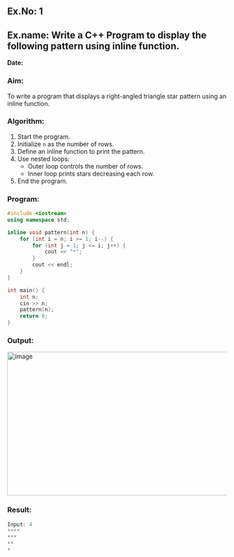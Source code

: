 ## Ex.No: 1  
## Ex.name: Write a C++ Program to display the following pattern using inline function.  

**Date:**  

### Aim:  
To write a program that displays a right-angled triangle star pattern using an inline function.

### Algorithm:  
1. Start the program.  
2. Initialize `n` as the number of rows.  
3. Define an inline function to print the pattern.  
4. Use nested loops:  
   - Outer loop controls the number of rows.  
   - Inner loop prints stars decreasing each row.  
5. End the program.  

### Program:
```cpp
#include <iostream>
using namespace std;

inline void pattern(int n) {
    for (int i = n; i >= 1; i--) {
        for (int j = 1; j <= i; j++) {
            cout << "*";
        }
        cout << endl;
    }
}

int main() {
    int n;
    cin >> n;
    pattern(n);
    return 0;
}
```

### Output:

<img width="1167" height="330" alt="image" src="https://github.com/user-attachments/assets/a25b109e-b495-406b-a260-9376fd222d03" />

### Result:
```cpp
Input: 4
****
***
**
*

```


